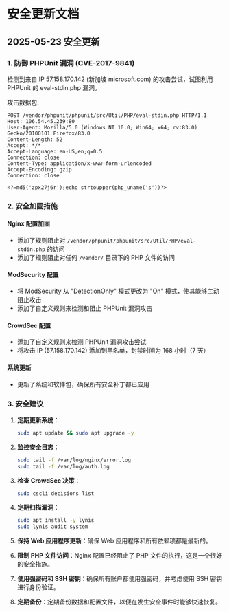 # 安全更新文档

## 2025-05-23 安全更新

### 1. 防御 PHPUnit 漏洞 (CVE-2017-9841)

检测到来自 IP 57.158.170.142 (新加坡 microsoft.com) 的攻击尝试，试图利用 PHPUnit 的 eval-stdin.php 漏洞。

攻击数据包:
```
POST /vendor/phpunit/phpunit/src/Util/PHP/eval-stdin.php HTTP/1.1
Host: 106.54.45.239:80
User-Agent: Mozilla/5.0 (Windows NT 10.0; Win64; x64; rv:83.0) Gecko/20100101 Firefox/83.0
Content-Length: 52
Accept: */*
Accept-Language: en-US,en;q=0.5
Connection: close
Content-Type: application/x-www-form-urlencoded
Accept-Encoding: gzip
Connection: close

<?=md5('zpx27j6r');echo strtoupper(php_uname('s'))?>
```

### 2. 安全加固措施

#### Nginx 配置加固
- 添加了规则阻止对 `/vendor/phpunit/phpunit/src/Util/PHP/eval-stdin.php` 的访问
- 添加了规则阻止对任何 `/vendor/` 目录下的 PHP 文件的访问

#### ModSecurity 配置
- 将 ModSecurity 从 "DetectionOnly" 模式更改为 "On" 模式，使其能够主动阻止攻击
- 添加了自定义规则来检测和阻止 PHPUnit 漏洞攻击

#### CrowdSec 配置
- 添加了自定义规则来检测 PHPUnit 漏洞攻击尝试
- 将攻击 IP (57.158.170.142) 添加到黑名单，封禁时间为 168 小时（7 天）

#### 系统更新
- 更新了系统和软件包，确保所有安全补丁都已应用

### 3. 安全建议

1. **定期更新系统**：
   ```bash
   sudo apt update && sudo apt upgrade -y
   ```

2. **监控安全日志**：
   ```bash
   sudo tail -f /var/log/nginx/error.log
   sudo tail -f /var/log/auth.log
   ```

3. **检查 CrowdSec 决策**：
   ```bash
   sudo cscli decisions list
   ```

4. **定期扫描漏洞**：
   ```bash
   sudo apt install -y lynis
   sudo lynis audit system
   ```

5. **保持 Web 应用程序更新**：确保 Web 应用程序和所有依赖项都是最新的。

6. **限制 PHP 文件访问**：Nginx 配置已经阻止了 PHP 文件的执行，这是一个很好的安全措施。

7. **使用强密码和 SSH 密钥**：确保所有账户都使用强密码，并考虑使用 SSH 密钥进行身份验证。

8. **定期备份**：定期备份数据和配置文件，以便在发生安全事件时能够快速恢复。
